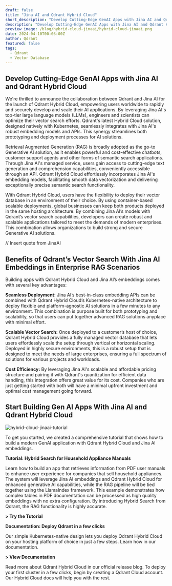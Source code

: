 ```yaml
---
draft: false
title: "Jina AI and Qdrant Hybrid Cloud"
short_description: "Develop Cutting-Edge GenAI Apps with Jina AI and Qdrant Hybrid Cloud." 
description: "Develop Cutting-Edge GenAI Apps with Jina AI and Qdrant Hybrid Cloud."
preview_image: /blog/hybrid-cloud-jinaai/hybrid-cloud-jinaai.png
date: 2024-04-10T00:03:00Z
author: Qdrant
featured: false
tags:
  - Qdrant
  - Vector Database
---
```


## Develop Cutting-Edge GenAI Apps with Jina AI and Qdrant Hybrid Cloud

We're thrilled to announce the collaboration between Qdrant and Jina AI for the launch of Qdrant Hybrid Cloud, empowering users worldwide to rapidly and securely develop and scale their AI applications. By leveraging Jina AI's top-tier large language models (LLMs), engineers and scientists can optimize their vector search efforts. Qdrant's latest Hybrid Cloud solution, designed natively with Kubernetes, seamlessly integrates with Jina AI's robust embedding models and APIs. This synergy streamlines both prototyping and deployment processes for AI solutions.

Retrieval Augmented Generation (RAG) is broadly adopted as the go-to Generative AI solution, as it enables powerful and cost-effective chatbots, customer support agents and other forms of semantic search applications. Through Jina AI's managed service, users gain access to cutting-edge text generation and comprehension capabilities, conveniently accessible through an API. Qdrant Hybrid Cloud effortlessly incorporates Jina AI's embedding models, facilitating smooth data vectorization and delivering exceptionally precise semantic search functionality.

With Qdrant Hybrid Cloud, users have the flexibility to deploy their vector database in an environment of their choice. By using container-based scalable deployments, global businesses can keep both products deployed in the same hosting architecture. By combining Jina AI’s models with Qdrant’s vector search capabilities, developers can create robust and scalable applications tailored to meet the demands of modern enterprises. This combination allows organizations to build strong and secure Generative AI solutions.

// Insert quote from JinaAI

## Benefits of Qdrant’s Vector Search With Jina AI Embeddings in Enterprise RAG Scenarios

Building apps with Qdrant Hybrid Cloud and Jina AI’s embeddings comes with several key advantages:

**Seamless Deployment:** Jina AI’s best-in-class embedding APIs can be combined with Qdrant Hybrid Cloud’s Kubernetes-native architecture to deploy flexible and platform-agnostic AI solutions in a few minutes to any environment. This combination is purpose built for both prototyping and scalability, so that users can put together advanced RAG solutions anyplace with minimal effort.

**Scalable Vector Search:** Once deployed to a customer’s host of choice, Qdrant Hybrid Cloud provides a fully managed vector database that lets users effortlessly scale the setup through vertical or horizontal scaling. Deployed in highly secure environments, this is a robust setup that is designed to meet the needs of large enterprises, ensuring a full spectrum of solutions for various projects and workloads.

**Cost Efficiency:** By leveraging Jina AI's scalable and affordable pricing structure and pairing it with Qdrant's quantization for efficient data handling, this integration offers great value for its cost. Companies who are just getting started with both will have a minimal upfront investment and optimal cost management going forward.

## Start Building Gen AI Apps With Jina AI and Qdrant Hybrid Cloud

![hybrid-cloud-jinaai-tutorial](/blog/hybrid-cloud-jinaai/hybrid-cloud-jinaai-tutorial.png)

To get you started, we created a comprehensive tutorial that shows how to build a modern GenAI application with Qdrant Hybrid Cloud and Jina AI embeddings.

**Tutorial: Hybrid Search for Household Appliance Manuals**

Learn how to build an app that retrieves information from PDF user manuals to enhance user experience for companies that sell household appliances. The system will leverage Jina AI embeddings and Qdrant Hybrid Cloud for enhanced generative AI capabilities, while the RAG pipeline will be tied together using the LlamaIndex framework. This example demonstrates how complex tables in PDF documentation can be processed as high quality embeddings with no extra configuration. By introducing Hybrid Search from Qdrant, the RAG functionality is highly accurate.

**> Try the Tutorial**

**Documentation: Deploy Qdrant in a few clicks**

Our simple Kubernetes-native design lets you deploy Qdrant Hybrid Cloud on your hosting platform of choice in just a few steps. Learn how in our documentation.

**> View Documentation**

Read more about Qdrant Hybrid Cloud in our official release blog. To deploy your first cluster in a few clicks, begin by creating a Qdrant Cloud account. Our Hybrid Cloud docs will help you with the rest.